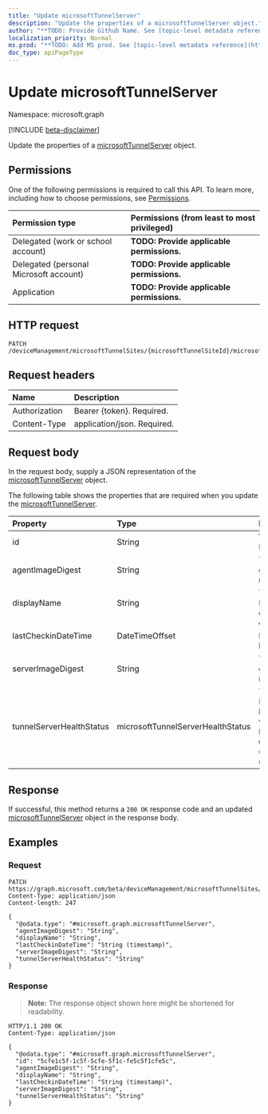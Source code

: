 ```yaml
---
title: "Update microsoftTunnelServer"
description: "Update the properties of a microsoftTunnelServer object."
author: "**TODO: Provide Github Name. See [topic-level metadata reference](https://msgo.azurewebsites.net/add/document/guidelines/metadata.html#topic-level-metadata)**"
localization_priority: Normal
ms.prod: "**TODO: Add MS prod. See [topic-level metadata reference](https://msgo.azurewebsites.net/add/document/guidelines/metadata.html#topic-level-metadata)**"
doc_type: apiPageType
---
```


# Update microsoftTunnelServer
Namespace: microsoft.graph

[!INCLUDE [beta-disclaimer](../../includes/beta-disclaimer.md)]

Update the properties of a [microsoftTunnelServer](../resources/microsofttunnelserver.md) object.

## Permissions
One of the following permissions is required to call this API. To learn more, including how to choose permissions, see [Permissions](/graph/permissions-reference).

|Permission type|Permissions (from least to most privileged)|
|:---|:---|
|Delegated (work or school account)|**TODO: Provide applicable permissions.**|
|Delegated (personal Microsoft account)|**TODO: Provide applicable permissions.**|
|Application|**TODO: Provide applicable permissions.**|

## HTTP request

<!-- {
  "blockType": "ignored"
}
-->
``` http
PATCH /deviceManagement/microsoftTunnelSites/{microsoftTunnelSiteId}/microsoftTunnelServers/{microsoftTunnelServerId}
```

## Request headers
|Name|Description|
|:---|:---|
|Authorization|Bearer {token}. Required.|
|Content-Type|application/json. Required.|

## Request body
In the request body, supply a JSON representation of the [microsoftTunnelServer](../resources/microsofttunnelserver.md) object.

The following table shows the properties that are required when you update the [microsoftTunnelServer](../resources/microsofttunnelserver.md).

|Property|Type|Description|
|:---|:---|:---|
|id|String|**TODO: Add Description** Inherited from [entity](../resources/entity.md)|
|agentImageDigest|String|The digest of the current agent image running on this server |
|displayName|String|The MicrosoftTunnelServer's display name|
|lastCheckinDateTime|DateTimeOffset|When the MicrosoftTunnelServer last checked in|
|serverImageDigest|String|The digest of the current server image running on this server |
|tunnelServerHealthStatus|microsoftTunnelServerHealthStatus|The MicrosoftTunnelServer's health status. Possible values are: `unknown`, `healthy`, `unhealthy`, `warning`, `offline`, `upgradeInProgress`, `upgradeFailed`.|



## Response

If successful, this method returns a `200 OK` response code and an updated [microsoftTunnelServer](../resources/microsofttunnelserver.md) object in the response body.

## Examples

### Request
<!-- {
  "blockType": "request",
  "name": "update_microsofttunnelserver"
}
-->
``` http
PATCH https://graph.microsoft.com/beta/deviceManagement/microsoftTunnelSites/{microsoftTunnelSiteId}/microsoftTunnelServers/{microsoftTunnelServerId}
Content-Type: application/json
Content-length: 247

{
  "@odata.type": "#microsoft.graph.microsoftTunnelServer",
  "agentImageDigest": "String",
  "displayName": "String",
  "lastCheckinDateTime": "String (timestamp)",
  "serverImageDigest": "String",
  "tunnelServerHealthStatus": "String"
}
```


### Response
>**Note:** The response object shown here might be shortened for readability.
<!-- {
  "blockType": "response",
  "truncated": true
}
-->
``` http
HTTP/1.1 200 OK
Content-Type: application/json

{
  "@odata.type": "#microsoft.graph.microsoftTunnelServer",
  "id": "5cfe1c5f-1c5f-5cfe-5f1c-fe5c5f1cfe5c",
  "agentImageDigest": "String",
  "displayName": "String",
  "lastCheckinDateTime": "String (timestamp)",
  "serverImageDigest": "String",
  "tunnelServerHealthStatus": "String"
}
```


